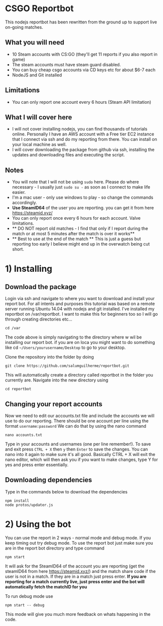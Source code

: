 # CSGO Reportbot
This nodejs reportbot has been rewritten from the ground up to support live on-going matches.

## What you will need
- 10 Steam accounts with CS:GO (they'll get 11 reports if you also report in game)
- The steam accounts must have steam guard disabled.
- You can buy cheap csgo accounts via CD keys etc for about $6-7 each
- NodeJS and Git installed

## Limitations
- You can only report one account every 6 hours (Steam API limitation)

## What I will cover here
- I will not cover installing nodejs, you can find thousands of tutorials online. Personally I have an AWS account with a Free tier EC2 instance that I connect via ssh and do my reporting from there. You can install on your local machine as well.
- I will cover downloading the package from github via ssh, installing the updates and downloading files and executing the script.

## Notes
- You will note that I will not be using `sudo` here. Please do where necessary - I usually just `sudo su -` as soon as I connect to make life easier.
- I'm a mac user - only use windows to play - so change the commands accordingly.
- **Use SteamID64** of the user you are reporting. you can get it from here https://steamid.xyz/
- You can only report once every 6 hours for each account. Valve limitations.
- ** DO NOT report old matches - I find that only if I report during the match or at most 5 minutes after the match is over it works**
- ** Best to use at the end of the match ** This is just a guess but reporting too early I believe might end up in the overwatch being cut short.


# 1) Installing

## Download the package
Login via ssh and navigate to where you want to download and install your report bot. For all intents and purposes this tutorial was based on a remote server running Ubuntu 14.04 with nodejs and git installed. I've installed my reportbot on /var/reportbot. I want to make this for beginners too so I will go through creating directories etc...
```
cd /var
```
The code above is simply navigating to the directory where w wil be installing our report bot. if you are on loca you might want to do something like cd `~/Users/yourusername/Desktop` to go to your desktop.

Clone the repository into the folder by doing
```
git clone https://github.com/salumguilherme/reportbot.git
```
This will automatically create a directory called reportbot in the folder you currently are. Navigate into the new directory using
```
cd reportbot
```

## Changing your report accounts
Now we need to edit our accounts.txt file and include the accounts we will use to do our reporting. There should be one account per line using the format `username:password`
We can do that by using the nano command
```
nano accounts.txt
```
Type in your accounts and usernames (one per line remember!). To save and exit press `CTRL + X` then `y` then `Enter` to save the changes. You can nano into it again to make sure it's all good. Basically CTRL + X will exit the nano editor, which will then ask you if you want to make changes, type Y for yes and press enter essentially.

## Downloading dependencies
Type in the commands below to download the dependencies
```
npm install
node protos/updater.js
```

# 2) Using the bot
You can use the report in 2 ways - normal mode and debug mode. If you keep timing out try debug mode. To use the report bot just make sure you are in the report bot directory and type command
```
npm start
```
It will ask for the SteamID64 of the account you are reporting (get the steamID64 from here https://steamid.xyz/) and the match share code if the user is not in a match. If they are in a match just press enter.
**If you are reporting for a match currently live, just press enter and the bot will automatically fetch the matchID for you**

To run debug mode use
```
npm start -- debug
```
This mode will give you much more feedback on whats happening in the code.
